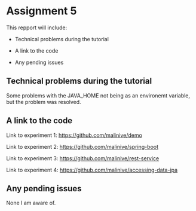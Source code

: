 # Assignment 5 

This repport will include:
* Technical problems during the tutorial

* A link to the code

* Any pending issues


## Technical problems during the tutorial
Some problems with the JAVA_HOME not being as an environemt variable, but the problem was resolved. 

## A link to the code
Link to experiment 1: https://github.com/malinive/demo

Link to experiment 2: https://github.com/malinive/spring-boot

Link to experiment 3: https://github.com/malinive/rest-service

Link to experiment 4: https://github.com/malinive/accessing-data-jpa


## Any pending issues
None I am aware of.
